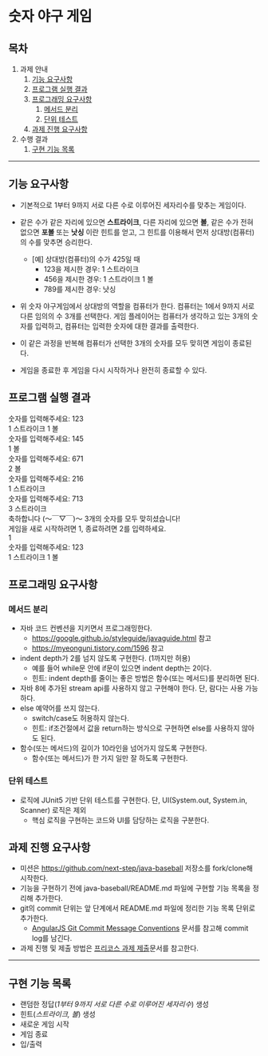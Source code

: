 # 숫자 야구 게임

## 목차

1. 과제 안내  
    1. [기능 요구사항](#기능-요구사항)  
    2. [프로그램 실행 결과](#프로그램-실행-결과)  
    3. [프로그래밍 요구사항](#프로그래밍-요구사항)  
        1. [메서드 분리](#메서드-분리)  
        2. [단위 테스트](#단위-테스트)  
    4. [과제 진행 요구사항](#과제-진행-요구사항)  
2. 수행 결과  
    1. [구현 기능 목록](#구현-기능-목록)  
    <!-- 2. [프로그램 실행 화면](#프로그램-실행-화면) -->

___

## 기능 요구사항

* 기본적으로 1부터 9까지 서로 다른 수로 이루어진 세자리수를 맞추는 게임이다.
* 같은 수가 같은 자리에 있으면 __스트라이크__, 다른 자리에 있으면 __볼__, 같은 수가 전혀 없으면 __포볼__ 또는 __낫싱__ 이란 힌트를 얻고, 그 힌트를 이용해서 먼저 상대방(컴퓨터)의 수를 맞추면 승리한다.
  * [예] 상대방(컴퓨터)의 수가 425일 때
    * 123을 제시한 경우: 1 스트라이크
    * 456을 제시한 경우: 1 스트라이크 1 볼
    * 789를 제시한 경우: 낫싱

* 위 숫자 야구게임에서 상대방의 역할을 컴퓨터가 한다. 컴퓨터는 1에서 9까지 서로 다른 임의의 수 3개를 선택한다. 게임 플레이어는 컴퓨터가 생각하고 있는 3개의 숫자를 입력하고, 컴퓨터는 입력한 숫자에 대한 결과를 출력한다.

* 이 같은 과정을 반복해 컴퓨터가 선택한 3개의 숫자를 모두 맞히면 게임이 종료된다.

* 게임을 종료한 후 게임을 다시 시작하거나 완전히 종료할 수 있다.

## 프로그램 실행 결과

숫자를 입력해주세요: 123  
1 스트라이크 1 볼  
숫자를 입력해주세요: 145  
1 볼  
숫자를 입력해주세요: 671  
2 볼  
숫자를 입력해주세요: 216  
1 스트라이크  
숫자를 입력해주세요: 713  
3 스트라이크  
축하합니다 (〜￣▽￣)〜 3개의 숫자를 모두 맞히셨습니다!  
게임을 새로 시작하려면 1, 종료하려면 2를 입력하세요.  
1  
숫자를 입력해주세요: 123  
1 스트라이크 1 볼  

## 프로그래밍 요구사항

### 메서드 분리

* 자바 코드 컨벤션을 지키면서 프로그래밍한다.
  * <https://google.github.io/styleguide/javaguide.html> 참고
  * <https://myeonguni.tistory.com/1596> 참고
* indent depth가 2를 넘지 않도록 구현한다. (1까지만 허용)
  * 예를 들어 while문 안에 if문이 있으면 indent depth는 2이다.
  * 힌트: indent depth를 줄이는 좋은 방법은 함수(또는 메서드)를 분리하면 된다.
* 자바 8에 추가된 stream api를 사용하지 않고 구현해야 한다. 단, 람다는 사용 가능하다.
* else 예약어를 쓰지 않는다.
  * switch/case도 허용하지 않는다.
  * 힌트: if조건절에서 값을 return하는 방식으로 구현하면 else를 사용하지 않아도 된다.
* 함수(또는 메서드)의 길이가 10라인을 넘어가지 않도록 구현한다.
  * 함수(또는 메서드)가 한 가지 일만 잘 하도록 구현한다.

### 단위 테스트

* 로직에 JUnit5 기반 단위 테스트를 구현한다. 단, UI(System&#46;out, System&#46;in, Scanner) 로직은 제외
  * 핵심 로직을 구현하는 코드와 UI를 담당하는 로직을 구분한다.

## 과제 진행 요구사항

* 미션은 <https://github.com/next-step/java-baseball> 저장소를 fork/clone해 시작한다.
* 기능을 구현하기 전에 java-baseball/README.md 파일에 구현할 기능 목록을 정리해 추가한다.
* git의 commit 단위는 앞 단계에서 README.md 파일에 정리한 기능 목록 단위로 추가한다.
  * [AngularJS Git Commit Message Conventions](https://gist.github.com/stephenparish/9941e89d80e2bc58a153) 문서를 참고해 commit log를 남긴다.
* 과제 진행 및 제출 방법은 [프리코스 과제 제출](https://github.com/next-step/nextstep-docs/blob/master/precourse)문서를 참고한다.

___

## 구현 기능 목록

* 랜덤한 정답(_1부터 9까지 서로 다른 수로 이루어진 세자리수_) 생성
* 힌트(_스트라이크, 볼_) 생성
* 새로운 게임 시작
* 게임 종료
* 입/출력

<!-- ## 프로그램 실행 화면 -->
